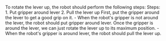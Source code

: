 To rotate the lever up, the robot should perform the following steps:
    Steps:  1. Put gripper around lever  2. Pull the lever up
    First, put the gripper around the lever to get a good grip on it.
    - When the robot's gripper is not around the lever, the robot should put gripper around lever.
    Once the gripper is around the lever, we can just rotate the lever up to its maximum position.
    - When the robot's gripper is around lever, the robot should pull the lever up.